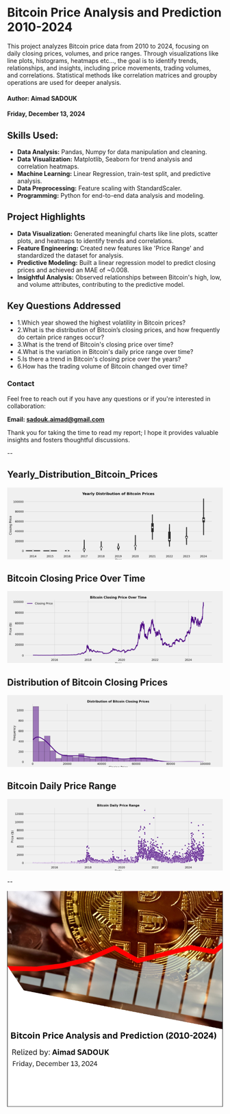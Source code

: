 # Bitcoin Price Analysis and Prediction 2010-2024
This project analyzes Bitcoin price data from 2010 to 2024, focusing on daily closing prices, volumes, and price ranges. Through
visualizations like line plots, histograms, heatmaps etc..., the goal is to identify trends, relationships, and insights, including price
movements, trading volumes, and correlations. Statistical methods like correlation matrices and groupby operations are used for deeper
analysis.
#### Author: Aimad SADOUK  
#### Friday, December 13, 2024 

## Skills Used:
- **Data Analysis:** Pandas, Numpy for data manipulation and cleaning.
- **Data Visualization:** Matplotlib, Seaborn for trend analysis and correlation heatmaps.
- **Machine Learning:** Linear Regression, train-test split, and predictive analysis.
- **Data Preprocessing:** Feature scaling with StandardScaler.
- **Programming:** Python for end-to-end data analysis and modeling.

## Project Highlights
- **Data Visualization:** Generated meaningful charts like line plots, scatter plots, and heatmaps to identify trends and correlations.
- **Feature Engineering:** Created new features like 'Price Range' and standardized the dataset for analysis.
- **Predictive Modeling:** Built a linear regression model to predict closing prices and achieved an MAE of ~0.008.
- **Insightful Analysis:** Observed relationships between Bitcoin's high, low, and volume attributes, contributing to the predictive model.
  
## Key Questions Addressed

- 1.Which year showed the highest volatility in Bitcoin prices?
- 2.What is the distribution of Bitcoin’s closing prices, and how frequently do certain price ranges occur?
- 3.What is the trend of Bitcoin's closing price over time?
- 4.What is the variation in Bitcoin's daily price range over time?
- 5.Is there a trend in Bitcoin's closing price over the years?
- 6.How has the trading volume of Bitcoin changed over time?
  
### Contact 

Feel free to reach out if you have any questions or if you're interested in collaboration:

**Email: sadouk.aimad@gmail.com**


Thank you for taking the time to read my report; I hope it provides valuable insights and fosters thoughtful discussions.

--
## Yearly_Distribution_Bitcoin_Prices
![image](https://github.com/AimadSADOUK/Bitcoin-Price-Analysis-and-Prediction-2010-2024-/blob/main/01-Yearly_Distribution_Bitcoin_Prices.png)

## Bitcoin Closing Price Over Time
![image](https://github.com/AimadSADOUK/Bitcoin-Price-Analysis-and-Prediction-2010-2024-/blob/main/02-Bitcoin%20Closing%20Price%20Over%20Time.png)

## Distribution of Bitcoin Closing Prices
![image](https://github.com/AimadSADOUK/Bitcoin-Price-Analysis-and-Prediction-2010-2024-/blob/main/03-Distribution%20of%20Bitcoin%20Closing%20Prices.png)

## Bitcoin Daily Price Range
![image](https://github.com/AimadSADOUK/Bitcoin-Price-Analysis-and-Prediction-2010-2024-/blob/main/04-Bitcoin%20Daily%20Price%20Range.png)

--

![image](https://github.com/AimadSADOUK/Bitcoin-Price-Analysis-and-Prediction-2010-2024-/blob/main/05-HomePage.png)

